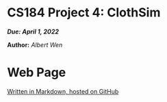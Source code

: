 CS184 Project 4: ClothSim
==============

***Due: April 1, 2022***

**Author:** *Albert Wen*

# Web Page
[Written in Markdown, hosted on GitHub]()

